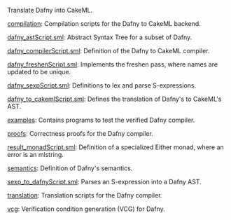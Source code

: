 Translate Dafny into CakeML.

[compilation](compilation):
Compilation scripts for the Dafny to CakeML backend.

[dafny_astScript.sml](dafny_astScript.sml):
Abstract Syntax Tree for a subset of Dafny.

[dafny_compilerScript.sml](dafny_compilerScript.sml):
Definition of the Dafny to CakeML compiler.

[dafny_freshenScript.sml](dafny_freshenScript.sml):
Implements the freshen pass, where names are updated to be unique.

[dafny_sexpScript.sml](dafny_sexpScript.sml):
Definitions to lex and parse S-expressions.

[dafny_to_cakemlScript.sml](dafny_to_cakemlScript.sml):
Defines the translation of Dafny's to CakeML's AST.

[examples](examples):
Contains programs to test the verified Dafny compiler.

[proofs](proofs):
Correctness proofs for the Dafny compiler.

[result_monadScript.sml](result_monadScript.sml):
Definition of a specialized Either monad, where an error is an mlstring.

[semantics](semantics):
Definition of Dafny's semantics.

[sexp_to_dafnyScript.sml](sexp_to_dafnyScript.sml):
Parses an S-expression into a Dafny AST.

[translation](translation):
Translation scripts for the Dafny compiler.

[vcg](vcg):
Verification condition generation (VCG) for Dafny.
